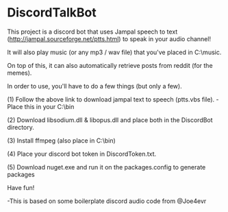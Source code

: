 # DiscordTalkBot

This project is a discord bot that uses Jampal speech to text (http://jampal.sourceforge.net/ptts.html) to speak in your audio channel!

It will also play music (or any mp3 / wav file) that you've placed in C:\music. 

On top of this, it can also automatically retrieve posts from reddit (for the memes).

In order to use, you'll have to do a few things (but only a few).

(1) Follow the above link to download jampal text to speech (ptts.vbs file). 
    -Place this in your C:\bin
    
(2) Download libsodium.dll & libopus.dll and place both in the DiscordBot directory.

(3) Install ffmpeg (also place in C:\bin)

(4) Place your discord bot token in DiscordToken.txt.

(5) Download nuget.exe and run it on the packages.config to generate packages

Have fun!

-This is based on some boilerplate discord audio code from @Joe4evr
